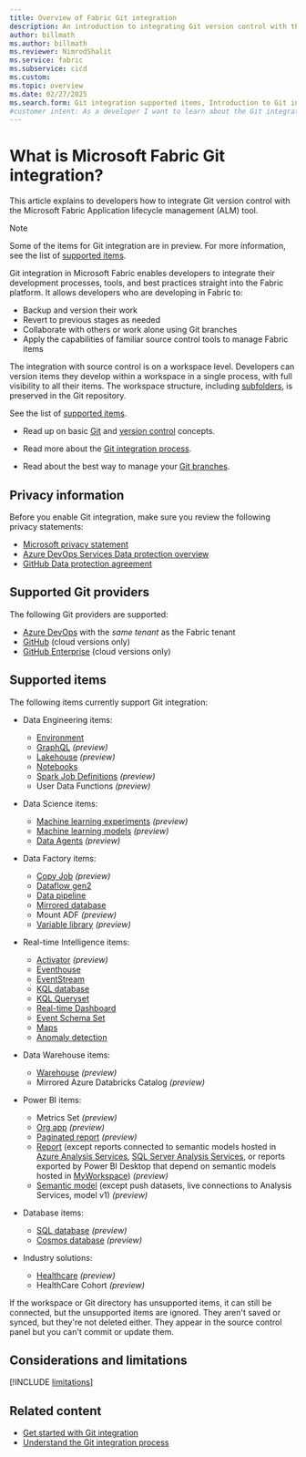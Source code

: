 ```yaml
---
title: Overview of Fabric Git integration
description: An introduction to integrating Git version control with the Fabric Application lifecycle management (ALM) tool
author: billmath
ms.author: billmath
ms.reviewer: NimrodShalit
ms.service: fabric
ms.subservice: cicd
ms.custom:
ms.topic: overview
ms.date: 02/27/2025
ms.search.form: Git integration supported items, Introduction to Git integration
#customer intent: As a developer I want to learn about the Git integration feature in Fabric so that my team can collaborate more effectively.
---
```


# What is Microsoft Fabric Git integration?

This article explains to developers how to integrate Git version control with the Microsoft Fabric Application lifecycle management (ALM) tool.

> [!NOTE]
> Some of the items for Git integration are in preview. For more information, see the list of [supported items](#supported-items).

Git integration in Microsoft Fabric enables developers to integrate their development processes, tools, and best practices straight into the Fabric platform. It allows developers who are developing in Fabric to:

* Backup and version their work
* Revert to previous stages as needed
* Collaborate with others or work alone using Git branches
* Apply the capabilities of familiar source control tools to manage Fabric items

The integration with source control is on a workspace level. Developers can version items they develop within a workspace in a single process, with full visibility to all their items. The workspace structure, including [subfolders](./git-integration-process.md#folders), is preserved in the Git repository.

See the list of [supported items](#supported-items).

* Read up on basic [Git](/devops/develop/git/what-is-git) and [version control](/devops/develop/git/what-is-version-control) concepts.  

* Read more about the [Git integration process](./git-integration-process.md).

* Read about the best way to manage your [Git branches](./manage-branches.md).

## Privacy information

Before you enable Git integration, make sure you review the following privacy statements:

* <a href="https://go.microsoft.com/fwlink/?LinkId=521839" target="_blank">Microsoft privacy statement</a>
* [Azure DevOps Services Data protection overview](/azure/devops/organizations/security/data-protection)
* <a href="https://github.com/customer-terms/github-data-protection-agreement" target="_blank">GitHub Data protection agreement</a>

## Supported Git providers

The following Git providers are supported:

* [Azure DevOps](/en-us/azure/devops/user-guide/code-with-git) with the *same tenant* as the Fabric tenant
* [GitHub](https://github.com/) (cloud versions only)
* [GitHub Enterprise](https://github.com/enterprise) (cloud versions only)

## Supported items

The following items currently support Git integration:

* Data Engineering items:

  * [Environment](../../data-engineering/environment-git-and-deployment-pipeline.md#integrate-git-for-fabric-environments)
  * [GraphQL](../../data-engineering/graphql-source-control-and-deployment.md#api-for-graphql-git-integration) *(preview)*
  * [Lakehouse](../../data-engineering/lakehouse-git-deployment-pipelines.md#lakehouse-git-integration) *(preview)*
  * [Notebooks](../../data-engineering/notebook-source-control-deployment.md#notebook-git-integration)
  * [Spark Job Definitions](../../data-engineering/spark-job-definition-source-control.md) *(preview)*
  * User Data Functions *(preview)*

* Data Science items:
  * [Machine learning experiments](../../data-science/machine-learning-artifacts-git-deployment-pipelines.md#machine-learning-experiments-and-models-git-integration) *(preview)*
  * [Machine learning models](../../data-science/machine-learning-artifacts-git-deployment-pipelines.md#machine-learning-experiments-and-models-git-integration) *(preview)*
  * [Data Agents](../../data-science/how-to-create-data-agent.md) *(preview)*

* Data Factory items:

  * [Copy Job](../../data-factory/cicd-copy-job.md#git-integration-for-copy-job) *(preview)*
  * [Dataflow gen2](../../data-factory/dataflow-gen2-cicd-and-git-integration.md)
  * [Data pipeline](../../data-factory/cicd-pipelines.md)
  * [Mirrored database](../../mirroring/mirrored-database-cicd.md#mirrored-database-git-integration)
  * Mount ADF *(preview)*
  * [Variable library](../variable-library/variable-library-cicd.md#variable-libraries-and-git-integration) *(preview)*

* Real-time Intelligence items:

  * [Activator](../../real-time-intelligence/git-deployment-pipelines.md) *(preview)*
  * [Eventhouse](../../real-time-intelligence/git-deployment-pipelines.md)
  * [EventStream](../../real-time-intelligence/git-deployment-pipelines.md)
  * [KQL database](../../real-time-intelligence/git-deployment-pipelines.md)
  * [KQL Queryset](../../real-time-intelligence/git-deployment-pipelines.md)
  * [Real-time Dashboard](../../real-time-intelligence/git-deployment-pipelines.md)
  * [Event Schema Set](../../real-time-intelligence/schema-sets/create-manage-event-schemas.md)
  * [Maps](/azure/azure-maps/)
  * [Anomaly detection](../../real-time-intelligence/multivariate-anomaly-overview.md)

* Data Warehouse items:

  * [Warehouse](../../data-warehouse/source-control.md#git-integration) *(preview)*
  * Mirrored Azure Databricks Catalog *(preview)*

* Power BI items:

  * Metrics Set *(preview)*
  * [Org app](/power-bi/consumer/org-app-items/org-app-cicd) *(preview)*
  * [Paginated report](/power-bi/paginated-reports/paginated-github-integration) *(preview)*
  * [Report](./source-code-format.md#report-files) (except reports connected to semantic models hosted in [Azure Analysis Services](/azure/analysis-services/analysis-services-overview), [SQL Server Analysis Services](/analysis-services/analysis-services-overview), or reports exported by Power BI Desktop that depend on semantic models hosted in [MyWorkspace](../../admin/portal-workspaces.md#govern-my-workspaces)) *(preview)*
  * [Semantic model](./source-code-format.md#semantic-model-files) (except push datasets, live connections to Analysis Services, model v1) *(preview)*

* Database items:

  * [SQL database](../../database/sql/source-control.md) *(preview)*
  * [Cosmos database](../../database/cosmos-db/overview.md) *(preview)*
* Industry solutions:

  * [Healthcare](/industry/healthcare/healthcare-data-solutions/application-lifecycle-management) *(preview)*
  * HealthCare Cohort *(preview)*

If the workspace or Git directory has unsupported items, it can still be connected, but the unsupported items are ignored. They aren't saved or synced, but they're not deleted either. They appear in the source control panel but you can't commit or update them.

## Considerations and limitations

[!INCLUDE [limitations](../includes/git-limitations.md)]

## Related content

* [Get started with Git integration](./git-get-started.md)
* [Understand the Git integration process](./git-integration-process.md)
